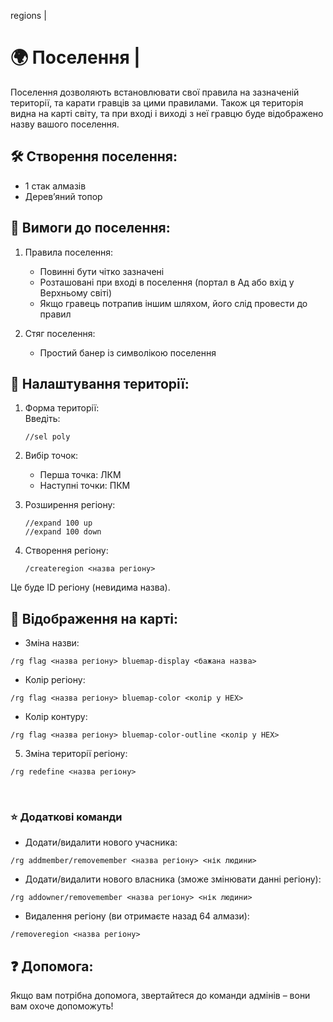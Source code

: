 regions |

# 🌍 Поселення |

Поселення дозволяють встановлювати свої правила на зазначеній території, та карати гравців за цими правилами. Також ця територія видна на карті світу, та при вході і виході з неї гравцю буде відображено назву вашого поселення.

## 🛠 Створення поселення:

- 1 стак алмазів
- Деревʼяний топор

## 📜 Вимоги до поселення:

1. Правила поселення:

   - Повинні бути чітко зазначені
   - Розташовані при вході в поселення (портал в Ад або вхід у Верхньому світі)
   - Якщо гравець потрапив іншим шляхом, його слід провести до правил

2. Стяг поселення:
   - Простий банер із символікою поселення

## 📏 Налаштування території:

1. Форма території:  
    Введіть:
   ```
   //sel poly
   ```
2. Вибір точок:
   - Перша точка: ЛКМ
   - Наступні точки: ПКМ
3. Розширення регіону:

   ```shell
   //expand 100 up
   //expand 100 down
   ```

4. Створення регіону:

   ```
   /createregion <назва регіону>
   ```

Це буде ID регіону (невидима назва).

## 🎨 Відображення на карті:

- Зміна назви:

```
/rg flag <назва регіону> bluemap-display <бажана назва>
```

- Колір регіону:

```
/rg flag <назва регіону> bluemap-color <колір у HEX>
```

- Колір контуру:

```
/rg flag <назва регіону> bluemap-color-outline <колір у HEX>
```

5. Зміна території регіону:

```
/rg redefine <назва регіону>
```

<br/>

### ⭐️ Додаткові команди

- Додати/видалити нового учасника:

```
/rg addmember/removemember <назва регіону> <нік людини>
```

- Додати/видалити нового власника (зможе змінювати данні регіону):

```
/rg addowner/removemember <назва регіону> <нік людини>
```

- Видалення регіону (ви отримаєте назад 64 алмази):

```
/removeregion <назва регіону>
```

## ❓ Допомога:

Якщо вам потрібна допомога, звертайтеся до команди адмінів – вони вам охоче допоможуть!
